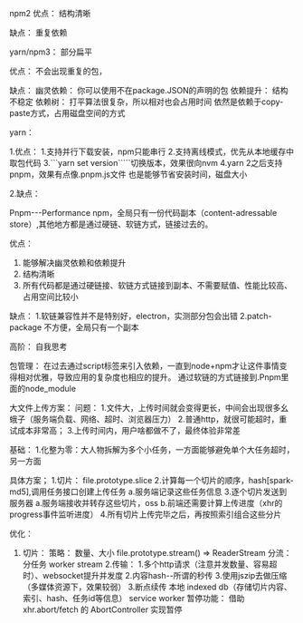 



npm2
优点：
  结构清晰

缺点：
 重复依赖

yarn/npm3： 部分扁平

优点：
 不会出现重复的包，

缺点：
 幽灵依赖： 你可以使用不在package.JSON的声明的包
 依赖提升： 结构不稳定
 依赖树： 打平算法很复杂，所以相对也会占用时间
 依然是依赖于copy-paste方式，占用磁盘空间的方式

yarn：

1.优点：
  1.支持并行下载安装，npm只能串行
  2.支持离线模式，优先从本地缓存中取包代码
  3.```yarn set version`````切换版本，效果很向nvm
  4.yarn 2之后支持pnpm，效果有点像.pnpm.js文件  也是能够节省安装时间，磁盘大小

2.缺点：


Pnpm---Performance npm，全局只有一份代码副本（content-adressable store）,其他地方都是通过硬链、软链方式，链接过去的。

优点：
  1. 能够解决幽灵依赖和依赖提升
  2. 结构清晰
  3. 所有代码都是通过硬链接、软链方式链接到副本、不需要赋值、性能比较高、占用空间比较小

缺点：
  1.软链兼容性并不是特别好，electron，实测部分包会出错
  2.patch-package 不方便，全局只有一个副本


高阶： 自我思考

包管理： 在过去通过script标签来引入依赖，一直到node+npm才让这件事情变得相对优雅，导致应用的复杂度也相应的提升。
  通过软链的方式链接到.Pnpm里面的node_module


大文件上传方案：
问题：
1.文件大，上传时间就会变得更长，中间会出现很多幺蛾子（服务端负载、网络、超时、浏览器压力）
2.普通http，就很可能超时，重试成本非常高；
3.上传时间内，用户啥都做不了，最终体验非常差

基础：
1.化整为零：大人物拆解为多个小任务，一方面能够避免单个大任务超时，另一方面

具体方案；
1.切片： file.prototype.slice
2.计算每一个切片的顺序，hash[spark-md5],调用任务接口创建上传任务
  a.服务端记录这些任务信息
3.逐个切片发送到服务器
  a.服务端接收并转存这些切片，oss
  b.前端还需要计算上传进度（xhr的progress事件监听进度）
4.所有切片上传完毕之后，再按照索引组合这些分片

优化：
1. 切片：
  策略： 数量、大小
  file.prototype.stream() => ReaderStream
  分流： 分任务 worker stream
2.传输：
 1.多个http请求（注意并发数量、容易超时）、websocket提升并发度
 2.内容hash--所谓的秒传
 3.使用jszip去做压缩（多媒体资源下，效果较弱）
3.断点续传
  本地 indexed db（存储切片内容、索引、hash、任务id等信息）
  service worker
  暂停功能：
    借助xhr.abort/fetch 的 AbortController 实现暂停